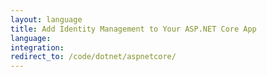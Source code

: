 ```yaml
---
layout: language
title: Add Identity Management to Your ASP.NET Core App
language: 
integration: 
redirect_to: /code/dotnet/aspnetcore/
---
```

